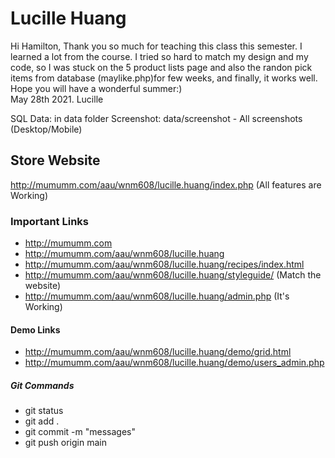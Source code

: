 # Lucille Huang


Hi Hamilton,
Thank you so much for teaching this class this semester. I learned a lot from the course. I tried so hard to match my design and my code, so I was stuck on the 5 product lists page and also the randon pick items from database (maylike.php)for few weeks, and finally, it works well. Hope you will have a wonderful summer:)  
May 28th 2021. Lucille 


SQL Data: in data folder
Screenshot: data/screenshot - All screenshots (Desktop/Mobile)


## Store Website
http://mumumm.com/aau/wnm608/lucille.huang/index.php  (All features are Working)

### Important Links

- http://mumumm.com
- http://mumumm.com/aau/wnm608/lucille.huang
- http://mumumm.com/aau/wnm608/lucille.huang/recipes/index.html
- http://mumumm.com/aau/wnm608/lucille.huang/styleguide/    (Match the website)
- http://mumumm.com/aau/wnm608/lucille.huang/admin.php      (It's Working)

#### Demo Links

- http://mumumm.com/aau/wnm608/lucille.huang/demo/grid.html
- http://mumumm.com/aau/wnm608/lucille.huang/demo/users_admin.php


##### Git Commands

- git status
- git add .
- git commit -m "messages"
- git push origin main